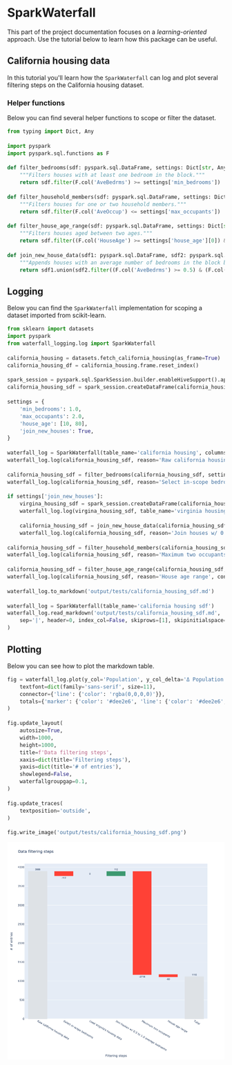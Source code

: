 

# SparkWaterfall

This part of the project documentation focuses on a *learning-oriented* approach.
Use the tutorial below to learn how this package can be useful.

## California housing data

In this tutorial you'll learn how the `SparkWaterfall` can log and plot several filtering steps on the California housing dataset.

### Helper functions

Below you can find several helper functions to scope or filter the dataset.

```python
from typing import Dict, Any

import pyspark
import pyspark.sql.functions as F

def filter_bedrooms(sdf: pyspark.sql.DataFrame, settings: Dict[str, Any]):
    """Filters houses with at least one bedroom in the block."""
    return sdf.filter(F.col('AveBedrms') >= settings['min_bedrooms'])

def filter_household_members(sdf: pyspark.sql.DataFrame, settings: Dict[str, Any]):
    """Filters houses for one or two household members."""
    return sdf.filter(F.col('AveOccup') <= settings['max_occupants'])

def filter_house_age_range(sdf: pyspark.sql.DataFrame, settings: Dict[str, Any]):
    """Filters houses aged between two ages."""
    return sdf.filter((F.col('HouseAge') >= settings['house_age'][0]) & (F.col('HouseAge') <= settings['house_age'][1]))

def join_new_house_data(sdf1: pyspark.sql.DataFrame, sdf2: pyspark.sql.DataFrame):
    """Appends houses with an average number of bedrooms in the block between 0.5 and 1.0."""
    return sdf1.union(sdf2.filter((F.col('AveBedrms') >= 0.5) & (F.col('AveBedrms') <= 1.0)))
```

## Logging

Below you can find the `SparkWaterfall` implementation for scoping a dataset imported from scikit-learn.

```python
from sklearn import datasets
import pyspark
from waterfall_logging.log import SparkWaterfall

california_housing = datasets.fetch_california_housing(as_frame=True)
california_housing_df = california_housing.frame.reset_index()

spark_session = pyspark.sql.SparkSession.builder.enableHiveSupport().appName(str(__file__)).getOrCreate()
california_housing_sdf = spark_session.createDataFrame(california_housing_df)

settings = {
    'min_bedrooms': 1.0,
    'max_occupants': 2.0,
    'house_age': [10, 80],
    'join_new_houses': True,
}

waterfall_log = SparkWaterfall(table_name='california housing', columns=['MedInc', 'AveRooms'],  distinct_columns=['Population'])
waterfall_log.log(california_housing_sdf, reason='Raw california housing data', configuration_flag=None)

california_housing_sdf = filter_bedrooms(california_housing_sdf, settings)
waterfall_log.log(california_housing_sdf, reason='Select in-scope bedrooms', configuration_flag=f"{settings['min_bedrooms']}")

if settings['join_new_houses']:
    virgina_housing_sdf = spark_session.createDataFrame(california_housing_df)
    waterfall_log.log(virgina_housing_sdf, table_name='virginia housing', reason="Load Virginia's housing data", configuration_flag='n/a')

    california_housing_sdf = join_new_house_data(california_housing_sdf, virgina_housing_sdf)
    waterfall_log.log(california_housing_sdf, reason='Join houses w/ 0.5 to 1.0 average bedrooms', configuration_flag=f"{settings['join_new_houses']}")

california_housing_sdf = filter_household_members(california_housing_sdf, settings)
waterfall_log.log(california_housing_sdf, reason='Maximum two occupants', configuration_flag=f"{settings['max_occupants']}")

california_housing_sdf = filter_house_age_range(california_housing_sdf, settings)
waterfall_log.log(california_housing_sdf, reason='House age range', configuration_flag=f"{settings['house_age']}")

waterfall_log.to_markdown('output/tests/california_housing_sdf.md')

waterfall_log = SparkWaterfall(table_name='california housing sdf')
waterfall_log.read_markdown('output/tests/california_housing_sdf.md',
    sep='|', header=0, index_col=False, skiprows=[1], skipinitialspace=True
)
```

## Plotting

Below you can see how to plot the markdown table.

```python
fig = waterfall_log.plot(y_col='Population', y_col_delta='Δ Population', x_col='Reason', drop_zero_delta=False,
    textfont=dict(family='sans-serif', size=11),
    connector={'line': {'color': 'rgba(0,0,0,0)'}},
    totals={'marker': {'color': '#dee2e6', 'line': {'color': '#dee2e6', 'width': 1}}}
)

fig.update_layout(
    autosize=True,
    width=1000,
    height=1000,
    title=f'Data filtering steps',
    xaxis=dict(title='Filtering steps'),
    yaxis=dict(title='# of entries'),
    showlegend=False,
    waterfallgroupgap=0.1,
)

fig.update_traces(
    textposition='outside',
)

fig.write_image('output/tests/california_housing_sdf.png')
```

![image](../images/california_housing_sdf.png)
